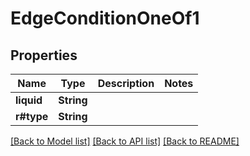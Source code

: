 # EdgeConditionOneOf1

## Properties

Name | Type | Description | Notes
------------ | ------------- | ------------- | -------------
**liquid** | **String** |  | 
**r#type** | **String** |  | 

[[Back to Model list]](../README.md#documentation-for-models) [[Back to API list]](../README.md#documentation-for-api-endpoints) [[Back to README]](../README.md)


